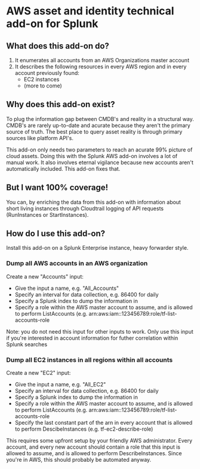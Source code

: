 # AWS asset and identity technical add-on for Splunk

## What does this add-on do?

1. It enumerates all accounts from an AWS Organizations master account
2. It describes the following resources in every AWS region and in every account previously found:
   * EC2 instances
   * (more to come)

## Why does this add-on exist?

To plug the information gap between CMDB's and reality in a structural way. CMDB's are rarely up-to-date and acurate because they aren't the primary source of truth. The best place to query asset reality is through primary sources like platform API's.

This add-on only needs two parameters to reach an acurate 99% picture of cloud assets. Doing this with the Splunk AWS add-on involves a lot of manual work. It also involves eternal vigilance because new accounts aren't automatically included. This add-on fixes that.

## But I want 100% coverage!

You can, by enriching the data from this add-on with information about short living instances through Cloudtrail logging of API requests (RunInstances or StartInstances). 

## How do I use this add-on?

Install this add-on on a Splunk Enterprise instance, heavy forwarder style.

### Dump all AWS accounts in an AWS organization

Create a new "Accounts" input:
   * Give the input a name, e.g. "All_Accounts"
   * Specify an interval for data collection, e.g. 86400 for daily
   * Specify a Splunk index to dump the information in
   * Specify a role within the AWS master account to assume, and is allowed to perform ListAccounts (e.g. arn:aws:iam::123456789:role/tf-list-accounts-role

Note: you do not need this input for other inputs to work. Only use this input if you're interested in account information for futher correlation within Splunk searches

### Dump all EC2 instances in all regions within all accounts

Create a new "EC2" input: 
   * Give the input a name, e.g. "All_EC2"
   * Specify an interval for data collection, e.g. 86400 for daily
   * Specify a Splunk index to dump the information in
   * Specify a role within the AWS master account to assume, and is allowed to perform ListAccounts (e.g. arn:aws:iam::123456789:role/tf-list-accounts-role
   * Specify the last constant part of the arn in every account that is allowed to perform DescibeInstances (e.g. tf-ec2-describe-role)

This requires some upfront setup by your friendly AWS administrator. Every account, and every new account should contain a role that this input is allowed to assume, and is allowed to perform DescribeInstances. Since you're in AWS, this should probably be automated anyway.


